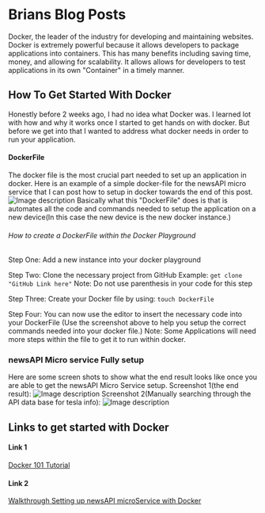 # Brians Blog Posts
Docker, the leader of the industry for developing and maintaining websites. Docker is extremely powerful because it allows developers to package applications into containers. This has many benefits including saving time, money, and allowing for scalability. It allows allows for developers to test applications in its own "Container" in a timely manner.

## How To Get Started With Docker
Honestly before 2 weeks ago, I had no idea what Docker was. I learned lot with how and why it works once I started to get hands on with docker. But before we get into that I wanted to address what docker needs in order to run your application.

#### DockerFile
The docker file is the most crucial part needed to set up an application in docker. Here is an example of a simple docker-file for the newsAPI micro service that I can post how to setup in docker towards the end of this post.
![Image description](https://dev-to-uploads.s3.amazonaws.com/uploads/articles/j2cbghr3izng44bcca8q.png)
Basically what this "DockerFile" does is that is automates all the code and commands needed to setup the application on a new device(In this case the new device is the new docker instance.)

###### How to create a DockerFile within the Docker Playground
Step One: Add a new instance into your docker playground

Step Two: Clone the necessary project from GitHub Example: `get clone "GitHub Link here"` Note: Do not use parenthesis in your code for this step

Step Three: Create your Docker file by using: `touch DockerFile` 

Step Four: You can now use the editor to insert the necessary code into your DockerFile (Use the screenshot above to help you setup the correct commands needed into your docker file.) Note: Some Applications will need more steps within the file to get it to run within docker.

### newsAPI Micro service Fully setup
Here are some screen shots to show what the end result looks like once you are able to get the newsAPI Micro Service setup.
Screenshot 1(the end result):
![Image description](https://dev-to-uploads.s3.amazonaws.com/uploads/articles/82zk10au1b7mmc36tmp8.png)
Screenshot 2(Manually searching through the API data base for tesla info):
![Image description](https://dev-to-uploads.s3.amazonaws.com/uploads/articles/439q85p997fwk4aomtbu.png)

## Links to get started with Docker
#### Link 1 
[Docker 101 Tutorial](https://www.docker.com/101-tutorial)
#### Link 2
[Walkthrough Setting up newsAPI microService with Docker](https://github.com/heyMP/ist402-docker/tree/master/labs/7-news-api-microservice)
